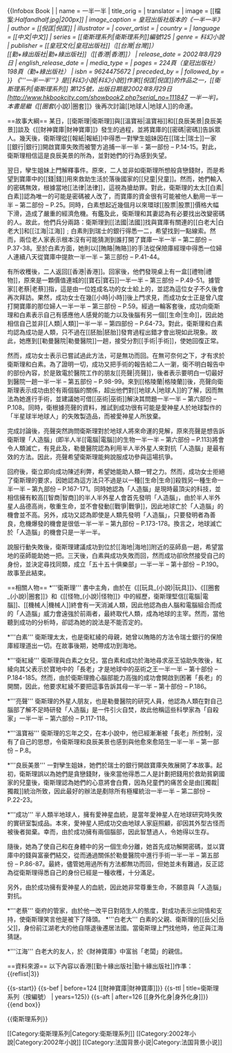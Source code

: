 {{Infobox Book | <!-- See [[Wikipedia:WikiProject_Novels|Wikipedia:WikiProject Novels]] or [[Wikipedia:WikiProject_Books|Wikipedia:WikiProject Books]] -->
| name          = 一半一半
| title_orig    = 
| translator    = 
| image         = [[檔案:_Halfandhalf.jpg|200px]]
| image_caption = 皇冠出版社版本的《一半一半》
| author        = [[倪匡|倪匡]]
| illustrator   = 
| cover_artist  = 
| country       = 
| language      = [[中文|中文]]
| series        = [[衛斯理系列|衛斯理系列]]編號125
| genre         = 科幻小說
| publisher     = [[皇冠文化|皇冠出版社]]（[[台灣|台灣]]）<br>[[勤+綠出版社|勤+綠出版社]]（[[香港|香港]]）
| release_date  = 2002年8月29日
| english_release_date =
| media_type    = 
| pages         = 224頁（皇冠出版社）<br> 198頁（勤+綠出版社）
| isbn          = 9624475672
| preceded_by   = 
| followed_by   = 
}}
《'''一半一半'''》是[[科幻小說|科幻小說]]作家[[倪匡|倪匡]]的作品之一，[[衛斯理系列|衛斯理系列]] 第125號，出版日期是2002年8月29日<ref>[http://www.hkbookcity.com/showbook2.php?serial_no=111847 一半一半]</ref>。本書是繼《[[圈套_(小說)|圈套]]》後再次討論[[地球人|地球人]]的命運。

==故事大綱==
某日，[[衛斯理|衛斯理]]與[[溫寶裕|溫寶裕]]和[[良辰美景|良辰美景]]談及《[[財神寶庫|財神寶庫]]》發生的過程，並將寶庫的[[密碼|密碼]]告訴眾人。幾天後，衛斯理從[[報紙|報紙]]中得悉一對孿生姐妹因在[[瑞士|瑞士]]一家[[銀行|銀行]]開啟寶庫失敗而被警方追捕<ref>一半一半 - 第一部份 – P.14-15</ref>。對此，衛斯理相信這是良辰美景的所為，並對她們的行為感到失望。

翌日，孿生姐妹上門解釋事件。原來，二人並非如衛斯理所想般貪戀錢財，而是希望到寶庫中的[[錢|錢]]用來救助生活於落後國家的[[兒童|兒童]]。然而，她們輸入的密碼無效，根據當地[[法律|法律]]，這視為搶劫罪。對此，衛斯理的太太[[白素|白素]]認為唯一的可能是密碼被人改了，而寶庫的資金很有可能被他人動用<ref>一半一半 – 第二部份 – P.25</ref>。同時，白素想起近幾個月以來環球[[股票|股票]]價格大幅下滑，造成了嚴重的經濟危機。有鑑及此，衛斯理和其妻認為有必要找出改變密碼的人。故此，他們兵分兩路：衛斯理到[[法國|法國]]找與寶庫有關連的[[白老大|白老大]]和[[江海|江海]]﹔白素則到瑞士的銀行得悉一二，希望找到一點線索。然而，兩位老人家表示根本沒有可能猜測到誰打開了寶庫<ref>一半一半 – 第二部份 – P.37-38</ref>。至於白素方面，她則以[[賄賂|賄賂]]的手法從保險庫經理中得悉一位婦人連續八天從寶庫中提款<ref>一半一半 – 第三部份 – P.41-44</ref>。

有所收穫後，二人返回[[香港|香港]]。回家後，他們發現桌上有一盒[[禮物|禮物]]，原來是一顆價值連城的[[寶石|寶石]]<ref>一半一半 – 第三部份 – P.49-51</ref>。據管家[[老蔡|老蔡]]指，這是由一位姓成名功的女士給上的，並認為這位女子不久後會再次拜訪。果然，成功女士在幾[[小時|小時]]後上門求見，而成功女士正是曾八度打開寶庫的那位婦人<ref>一半一半 – 第三部份 – P.59</ref>。經過一輪客套後，成功向衛斯理和白素表示自己有感應他人感覺的能力以及後腦有另一個[[生命|生命]]，因此她相信自己並非[[人類|人類]]<ref>一半一半 – 第四部份 – P.64-73</ref>。對此，衛斯理和白素均認為成功是人類，只不過在[[胚胎|胚胎]]發育過程出錯才會出現如此現象。故此，她應到[[勒曼醫院|勒曼醫院]]一趟，接受分割[[手術|手術]]，使她回復正常。

然而，成功女士表示已嘗試過此方法，可是無功而回。在無可奈何之下，才有求於衛斯理和白素。為了證明一切，成功又把手術的報告給二人一瀏，衛不明白報告中的部份內容，於是致電於醫院工作的朋友[[亮聲|亮聲]]，後者表示要明白一切最好到醫院一趟<ref>一半一半 – 第五部份 – P.98-99</ref>。來到[[格陵蘭|格陵蘭]]後，亮聲向衛斯理表示成功由於有兩個腦的關係，超出他們對[[地球人|地球人]]的了解，因而無法為她進行手術，並建議她可借[[巫術|巫術]]解決其問題<ref>一半一半 – 第六部份 – P.108</ref>。同時，衛根據亮聲的資料，推試到成功很有可能是愛神星人於地球製作的「半星球半地球人」的失敗製造品，而被愛神星人所放棄。

完成討論後，亮聲突然詢問衛斯理對於地球人將來命運的見解，原來亮聲是想告訴衛斯理「人造腦」(即半人半[[電腦|電腦]]的生物<ref>一半一半 – 第六部份 – P.113</ref>)將會令人類滅亡，有見此及，勒曼醫院認為利用半人半外星人來對抗「人造腦」是最有效的方法。因此，亮聲希望衛斯理能夠說服成功參與這場抗爭。

回府後，衛立即向成功陳述利弊，希望她能助人類一臂之力。然而，成功女士拒絕了衛斯理的要求，因她認為這方法只不過是以一種[[生命|生命]]殺戮另一種生命<ref>一半一半 – 第九部份 – P.167-171</ref>。同時她認為「人造腦」是現時最頂尖的科技，並相信擁有較高[[智商|智商]]的半人半外星人會首先發明「人造腦」，由於半人半外星人品德高尚，敬重生命，並不會發動[[戰爭|戰爭]]，因此地球亡於「人造腦」的機會並不高。另外，成功又認為即使是人類先發明「人造腦」，只要發明者為善良，危機爆發的機會是很低<ref>一半一半 – 第九部份 – P.173-178</ref>。換言之，地球滅亡於「人造腦」的機會只是一半一半。

說服行動失敗後，衛斯理建議成功到位於[[海地|海地]]附近的巫師島一趟，希望當地的巫師能助她一把。三天後，白素與成功失敗而回，然而成功卻欣然接受自己的身份，並決定尋找同類，成立「五十五十俱樂部」<ref name="一半一半 – 第十部份 – P.190">一半一半 – 第十部份 – P.190</ref>。故事至此結束。

==相關人物==
*'''衛斯理'''
書中主角，由於在《[[玩具_(小說)|玩具]]》、《[[圈套_(小說)|圈套]]》和《[[怪物_(小說)|怪物]]》中的經歷，衛斯理堅信[[電腦|電腦]]、[[機械人|機械人]]終會有一天消滅人類，因此他認為由人腦和電腦組合而成的「人造腦」威力會遠強於前兩者，最終取代人類，成為地球的主宰。然而，當他聽到成功的分析時，卻認為她的說法是不能否定的。

*'''白素'''
衛斯理太太，也是衛紅綾的母親，她曾以賄賂的方法令瑞士銀行的保險庫經理道出一切。在故事後期，她帶成功到海地。

*'''衛紅綾'''
衛斯理與白素之女兒，當白素和成功於海地尋求巫王協助失敗後，紅綾向其父表示於寶地中的「長老」才是地球中的巫術之王<ref>一半一半 – 第十部份 – P.184-185</ref>。然而，由於衛斯理擔心腦部能力高強的成功會開啟到困著「長老」的開關，因此，他要求紅綾不要把這事告訴其母<ref>一半一半 – 第十部份 – P.186</ref>。

*'''亮聲'''
衛斯理的外星人朋友，也是勒曼醫院的研究人員，他認為人類在對自己腦部了解不足時研發「人造腦」是一件引火自焚，故此他稱這些科學家為「自殺家」<ref>一半一半 – 第六部份 – P.117-118</ref>。

*'''溫寶裕'''
衛斯理的忘年之交，在本小說中，他已經漸漸被「長老」所控制，沒有了自己的思想，令衛斯理和良辰美景也感到與他愈來愈陌生<ref>一半一半 – 第一部份 – P.8</ref>。

*'''良辰美景'''
一對孿生姐妹，她們於瑞士的銀行開啟寶庫失敗展開了本故事。起初，衛斯理誤以為她們是貪戀錢財，後來當他得悉二人是計劃把錢用於救助貧窮國家的兒童後，衛斯理認為她們的心意將會白費，因為兒童們的痛苦全是由[[獨裁|獨裁]]統治所致，因此最好的辦法是剷除所有極權統治<ref>一半一半 – 第二部份 – P.22-23</ref>。

*'''成功'''
半人類半地球人，擁有愛神星血統，是當年愛神星人在地球研究時失敗的實研室製成品。本來，愛神星人把成功交由地球人家庭照顧，卻因其外型古怪而被後者拋棄。幸而，由於成功擁有兩個腦部，因此智慧過人，令她得以生存。

隨後，她為了使自己和在身體中的另一個生命分離，她首先成功解開密碼，並以寶庫中的錢與富豪們結交，從而通過關係於勒曼醫院中進行手術<ref>一半一半 – 第五部份 – P.86-87</ref>。最終，儘管她用過所有方法都無功而回，但她並未有難過，反正認為從衛斯理得悉自己的身份已經是一種收穫，十分滿足<ref name="一半一半 – 第十部份 – P.190"/>。

另外，由於成功擁有愛神星人的血統，因此她非常尊重生命，不願意與「人造腦」對抗。

*'''老蔡'''
衛府的管家，由於他一改平日對陌生人的態度，對成功表示出同情和支持，使衛斯理笑言他是被下了降頭。
*'''白老大'''
白素的父親、衛斯理的[[岳父|岳父]]，身份前江湖老大的他自隱退後遷居法國。當衛斯理上門找他時，他正與江海猜謎。

*'''江海'''
白老大的友人，於《財神寶庫》中富翁「老闆」的親信。

==資料來源==
以下內容以香港[[勤十緣出版社|勤十緣出版社]]作準：
{{reflist|3}}

{{s-start}}
{{s-bef | before=124 [[財神寶庫|財神寶庫]]}}
{{s-ttl | title=衛斯理系列（按編號） | years=125}}
{{s-aft | after=126 [[身外化身|身外化身]]}}
{{end box}}

{{衛斯理系列}}

[[Category:衛斯理系列|Category:衛斯理系列]]
[[Category:2002年小說|Category:2002年小說]]
[[Category:法国背景小说|Category:法国背景小说]]